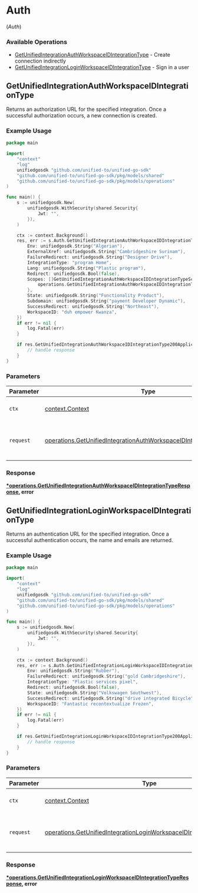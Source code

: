 # Auth
(*Auth*)

### Available Operations

* [GetUnifiedIntegrationAuthWorkspaceIDIntegrationType](#getunifiedintegrationauthworkspaceidintegrationtype) - Create connection indirectly
* [GetUnifiedIntegrationLoginWorkspaceIDIntegrationType](#getunifiedintegrationloginworkspaceidintegrationtype) - Sign in a user

## GetUnifiedIntegrationAuthWorkspaceIDIntegrationType

Returns an authorization URL for the specified integration.  Once a successful authorization occurs, a new connection is created.

### Example Usage

```go
package main

import(
	"context"
	"log"
	unifiedgosdk "github.com/unified-to/unified-go-sdk"
	"github.com/unified-to/unified-go-sdk/pkg/models/shared"
	"github.com/unified-to/unified-go-sdk/pkg/models/operations"
)

func main() {
    s := unifiedgosdk.New(
        unifiedgosdk.WithSecurity(shared.Security{
            Jwt: "",
        }),
    )

    ctx := context.Background()
    res, err := s.Auth.GetUnifiedIntegrationAuthWorkspaceIDIntegrationType(ctx, operations.GetUnifiedIntegrationAuthWorkspaceIDIntegrationTypeRequest{
        Env: unifiedgosdk.String("Algerian"),
        ExternalXref: unifiedgosdk.String("Cambridgeshire Surinam"),
        FailureRedirect: unifiedgosdk.String("Designer Drive"),
        IntegrationType: "program Home",
        Lang: unifiedgosdk.String("Plastic program"),
        Redirect: unifiedgosdk.Bool(false),
        Scopes: []GetUnifiedIntegrationAuthWorkspaceIDIntegrationTypeScopes{
            operations.GetUnifiedIntegrationAuthWorkspaceIDIntegrationTypeScopesCrmFileRead,
        },
        State: unifiedgosdk.String("Functionality Product"),
        Subdomain: unifiedgosdk.String("payment Developer Dynamic"),
        SuccessRedirect: unifiedgosdk.String("Northeast"),
        WorkspaceID: "duh empower Kwanza",
    })
    if err != nil {
        log.Fatal(err)
    }

    if res.GetUnifiedIntegrationAuthWorkspaceIDIntegrationType200ApplicationJSONString != nil {
        // handle response
    }
}
```

### Parameters

| Parameter                                                                                                                                                      | Type                                                                                                                                                           | Required                                                                                                                                                       | Description                                                                                                                                                    |
| -------------------------------------------------------------------------------------------------------------------------------------------------------------- | -------------------------------------------------------------------------------------------------------------------------------------------------------------- | -------------------------------------------------------------------------------------------------------------------------------------------------------------- | -------------------------------------------------------------------------------------------------------------------------------------------------------------- |
| `ctx`                                                                                                                                                          | [context.Context](https://pkg.go.dev/context#Context)                                                                                                          | :heavy_check_mark:                                                                                                                                             | The context to use for the request.                                                                                                                            |
| `request`                                                                                                                                                      | [operations.GetUnifiedIntegrationAuthWorkspaceIDIntegrationTypeRequest](../../models/operations/getunifiedintegrationauthworkspaceidintegrationtyperequest.md) | :heavy_check_mark:                                                                                                                                             | The request object to use for the request.                                                                                                                     |


### Response

**[*operations.GetUnifiedIntegrationAuthWorkspaceIDIntegrationTypeResponse](../../models/operations/getunifiedintegrationauthworkspaceidintegrationtyperesponse.md), error**


## GetUnifiedIntegrationLoginWorkspaceIDIntegrationType

Returns an authentication URL for the specified integration.  Once a successful authentication occurs, the name and emails are returned.

### Example Usage

```go
package main

import(
	"context"
	"log"
	unifiedgosdk "github.com/unified-to/unified-go-sdk"
	"github.com/unified-to/unified-go-sdk/pkg/models/shared"
	"github.com/unified-to/unified-go-sdk/pkg/models/operations"
)

func main() {
    s := unifiedgosdk.New(
        unifiedgosdk.WithSecurity(shared.Security{
            Jwt: "",
        }),
    )

    ctx := context.Background()
    res, err := s.Auth.GetUnifiedIntegrationLoginWorkspaceIDIntegrationType(ctx, operations.GetUnifiedIntegrationLoginWorkspaceIDIntegrationTypeRequest{
        Env: unifiedgosdk.String("Rubber"),
        FailureRedirect: unifiedgosdk.String("gold Cambridgeshire"),
        IntegrationType: "Plastic services pixel",
        Redirect: unifiedgosdk.Bool(false),
        State: unifiedgosdk.String("Volkswagen Southwest"),
        SuccessRedirect: unifiedgosdk.String("drive integrated Bicycle"),
        WorkspaceID: "Fantastic recontextualize Frozen",
    })
    if err != nil {
        log.Fatal(err)
    }

    if res.GetUnifiedIntegrationLoginWorkspaceIDIntegrationType200ApplicationJSONString != nil {
        // handle response
    }
}
```

### Parameters

| Parameter                                                                                                                                                        | Type                                                                                                                                                             | Required                                                                                                                                                         | Description                                                                                                                                                      |
| ---------------------------------------------------------------------------------------------------------------------------------------------------------------- | ---------------------------------------------------------------------------------------------------------------------------------------------------------------- | ---------------------------------------------------------------------------------------------------------------------------------------------------------------- | ---------------------------------------------------------------------------------------------------------------------------------------------------------------- |
| `ctx`                                                                                                                                                            | [context.Context](https://pkg.go.dev/context#Context)                                                                                                            | :heavy_check_mark:                                                                                                                                               | The context to use for the request.                                                                                                                              |
| `request`                                                                                                                                                        | [operations.GetUnifiedIntegrationLoginWorkspaceIDIntegrationTypeRequest](../../models/operations/getunifiedintegrationloginworkspaceidintegrationtyperequest.md) | :heavy_check_mark:                                                                                                                                               | The request object to use for the request.                                                                                                                       |


### Response

**[*operations.GetUnifiedIntegrationLoginWorkspaceIDIntegrationTypeResponse](../../models/operations/getunifiedintegrationloginworkspaceidintegrationtyperesponse.md), error**

